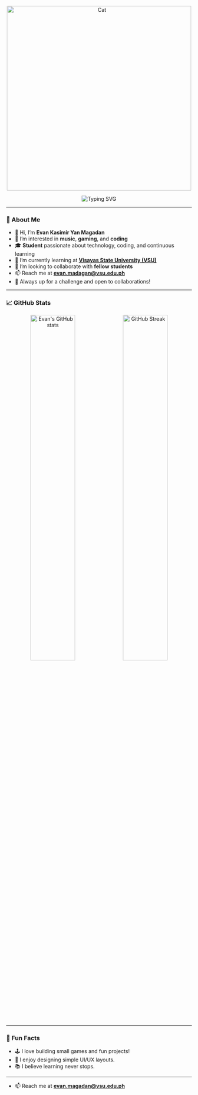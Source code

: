 <p align="center">
  <img src="https://i.pinimg.com/originals/c0/2a/24/c02a24bed910cf3765ce25de9ac6c461.gif" alt="Cat" width="500">
</p>

<!-- Banner -->
<p align="center">
  <img src="https://readme-typing-svg.demolab.com?font=Fira+Code&weight=600&size=30&pause=1000&color=00BFFF&center=true&vCenter=true&width=500&lines=-_+Hey+there!+I'm+Evan+Magadan+%F0%9F%91%8B;Student+%7C+Learner+%7C+Builder" alt="Typing SVG" />
</p>

---

### 👋 About Me
- 👋 Hi, I’m **Evan Kasimir Yan Magadan**
- 👀 I’m interested in **music**, **gaming**, and **coding**
- 🎓 **Student** passionate about technology, coding, and continuous learning  
- 🌱 I’m currently learning at **[Visayas State University (VSU)](https://www.vsu.edu.ph)**
- 🤝 I’m looking to collaborate with **fellow students**
- 📫 Reach me at **evan.madagan@vsu.edu.ph**
- 🚀 Always up for a challenge and open to collaborations!

---


### 📈 GitHub Stats

<p align="center">
  <img src="https://github-readme-stats.vercel.app/api?username=EvanMagadan&show_icons=true&theme=tokyonight" alt="Evan's GitHub stats" width="49%"/>
  <img src="https://github-readme-streak-stats.herokuapp.com/?user=EvanMagadan&theme=tokyonight" alt="GitHub Streak" width="49%"/>
</p>

---

### 🌟 Fun Facts

- 🕹️ I love building small games and fun projects!
- 🎨 I enjoy designing simple UI/UX layouts.
- 📚 I believe learning never stops.

---

- 📫 Reach me at **evan.magadan@vsu.edu.ph**
